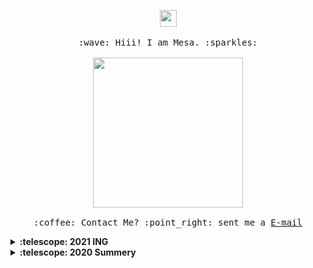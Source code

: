 <p align="center">
  <img src="https://user-images.githubusercontent.com/5679180/79618120-0daffb80-80be-11ea-819e-d2b0fa904d07.gif" width="27px">
  <br><br>
  <samp>
    :wave: Hiii! I am Mesa. :sparkles:
    <br><br>
    <img src="" width="240px" align="center">
    <br><br>:coffee: Contact Me? :point_right: sent me a <a href="mailto: 627883197@qq.com">E-mail</a>
  </samp>
</p>

<details>
  <summary><b>:telescope: 2021 ING</b></summary>
  
</details>

<details>
  <summary><b>:telescope: 2020 Summery</b></summary>
  
</details>
